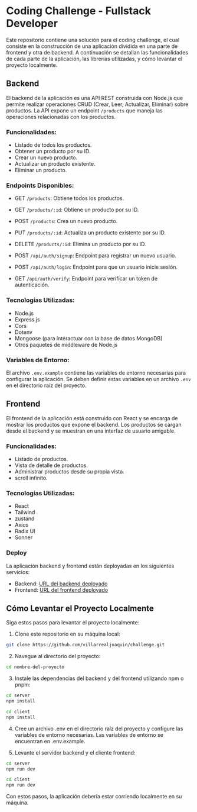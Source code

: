 # Coding Challenge - Fullstack Developer

Este repositorio contiene una solución para el coding challenge, el cual consiste en la construcción de una aplicación dividida en una parte de frontend y otra de backend. A continuación se detallan las funcionalidades de cada parte de la aplicación, las librerías utilizadas, y cómo levantar el proyecto localmente.

## Backend

El backend de la aplicación es una API REST construida con Node.js que permite realizar operaciones CRUD (Crear, Leer, Actualizar, Eliminar) sobre productos. La API expone un endpoint `/products` que maneja las operaciones relacionadas con los productos.

### Funcionalidades:

- Listado de todos los productos.
- Obtener un producto por su ID.
- Crear un nuevo producto.
- Actualizar un producto existente.
- Eliminar un producto.


### Endpoints Disponibles:

- GET `/products`: Obtiene todos los productos.
- GET `/products/:id`: Obtiene un producto por su ID.
- POST `/products`: Crea un nuevo producto.
- PUT `/products/:id`: Actualiza un producto existente por su ID.
- DELETE `/products/:id`: Elimina un producto por su ID.

- POST `/api/auth/signup`: Endpoint para registrar un nuevo usuario.
- POST `/api/auth/login`: Endpoint para que un usuario inicie sesión.
- GET `/api/auth/verify`: Endpoint para verificar un token de autenticación.

### Tecnologías Utilizadas:

- Node.js
- Express.js
- Cors
- Dotenv
- Mongoose (para interactuar con la base de datos MongoDB)
- Otros paquetes de middleware de Node.js

### Variables de Entorno:

El archivo `.env.example` contiene las variables de entorno necesarias para configurar la aplicación. Se deben definir estas variables en un archivo `.env` en el directorio raíz del proyecto.

## Frontend

El frontend de la aplicación está construido con React y se encarga de mostrar los productos que expone el backend. Los productos se cargan desde el backend y se muestran en una interfaz de usuario amigable.

### Funcionalidades:

- Listado de productos.
- Vista de detalle de productos.
- Administrar productos desde su propia vista.
- scroll infinito.

### Tecnologías Utilizadas:

- React
- Tailwind
- zustand
- Axios
- Radix UI
- Sonner

### Deploy

La aplicación backend y frontend están deployadas en los siguientes servicios:

- Backend: [URL del backend deployado](https://challenge-4tmy.onrender.com)
- Frontend: [URL del frontend deployado](https://challenge-joaquinmv1.vercel.app)

## Cómo Levantar el Proyecto Localmente

Siga estos pasos para levantar el proyecto localmente:

1. Clone este repositorio en su máquina local:
```sh
git clone https://github.com/villarrealjoaquin/challenge.git
```
2. Navegue al directorio del proyecto:
```sh
cd nombre-del-proyecto
```
3. Instale las dependencias del backend y del frontend utilizando npm o pnpm:
```sh
cd server
npm install
```
```sh
cd client
npm install
```
4. Cree un archivo .env en el directorio raíz del proyecto y configure las variables de entorno necesarias. Las variables de entorno se encuentran en .env.example.

5. Levante el servidor backend y el cliente frontend:
```sh
cd server
npm run dev
```
```sh
cd client
npm run dev
```

Con estos pasos, la aplicación debería estar corriendo localmente en su máquina.